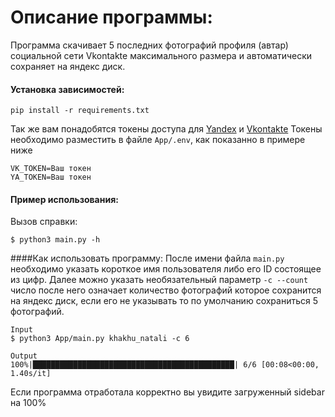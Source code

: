 # Описание программы:
Программа скачивает 5 последних фотографий профиля (автар) социальной сети Vkontakte максимального размера и автоматически сохраняет на яндекс диск.

#### Установка зависимостей:
```
pip install -r requirements.txt
```
Так же вам понадобятся токены доступа для [Yandex](https://yandex.ru/dev/direct/doc/dg/concepts/access.html) и [Vkontakte](https://vk.com/dev/access_token)
Токены необходимо разместить в файле ```App/.env```, как показанно в примере ниже
```
VK_TOKEN=Ваш токен
YA_TOKEN=Ваш токен
```

#### Пример использования:
Вызов справки:
```
$ python3 main.py -h
```
####Как использовать программу:
После имени файла ```main.py``` необходимо указать короткое имя пользователя либо его ID состоящее из цифр.
Далее можно указать необязательный параметр ```-c --count``` число после него означает количество фотографий которое сохранится на яндекс диск, если его не указывать то по умолчанию сохраниться 5 фотографий.
```
Input
$ python3 App/main.py khakhu_natali -c 6

Output
100%|█████████████████████████████████████████████| 6/6 [00:08<00:00,  1.40s/it]
```
Если программа отработала корректно вы увидите загруженный sidebar на 100%
